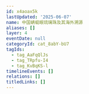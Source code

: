 ```yaml
---
id: x4aoax5k
lastUpdated: '2025-06-07'
name: 中国蜻蜓眼琉璃珠及其海外溯源
aliases: []
layer: 4
eventDate: null
categoryId: cat_8abY-bU7
tagIds:
  - tag_AaFqQlJs
  - tag_TRpfu-I4
  - tag_KvBqKS-l
timelineEvents: []
relations: []
titledLinks: []
---
```


